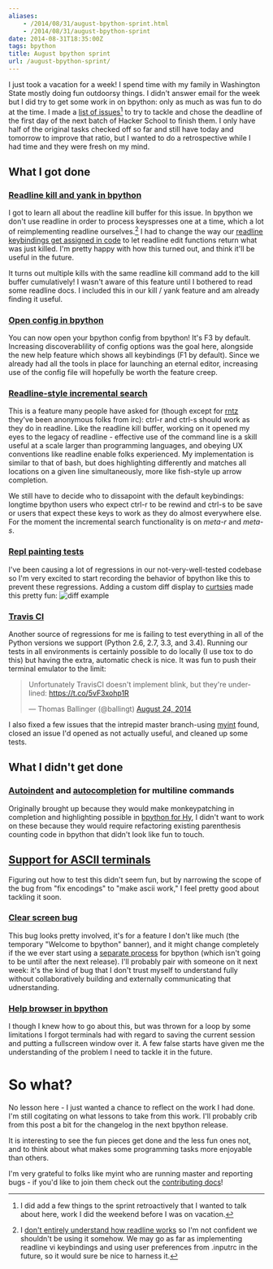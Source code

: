 ```yaml
---
aliases:
    - /2014/08/31/august-bpython-sprint.html
    - /2014/08/31/august-bpython-sprint
date: 2014-08-31T18:35:00Z
tags: bpython
title: August bpython sprint
url: /august-bpython-sprint/
---
```


I just took a vacation for a week! I spend time with my family in Washington
State mostly doing fun outdoorsy things.
I didn't answer email for the week but I did try to get some
work in on bpython: only as much as was fun to do at the time. I made a [list of 
issues](https://github.com/bpython/bpython/issues?q=milestone%3ATom-august-sprint)[^1]
to try to tackle and chose the deadline of the first day of the next batch of
Hacker School to finish them. I only have half of
the original tasks checked off so far and still have today and tomorrow to improve that ratio,
but I wanted to do a retrospective while I had time and they were fresh on my mind.

## What I got done






### [Readline kill and yank in bpython](https://github.com/bpython/bpython/issues/344)

I got to learn all about the readline kill buffer for this issue. In bpython
we don't use readline in order to process keyspresses one at a time, which
a lot of reimplementing readline ourselves.[^2] I had to change
the way our [readline keybindings get assigned in
code](https://github.com/bpython/bpython/blob/master/bpython/curtsiesfrontend/manual_readline.py)
to let readline edit functions return what was just killed.
I'm pretty happy with how this turned out, and think it'll be useful
in the future.

It turns out multiple kills with the same readline
kill command add to the kill buffer cumulatively! I wasn't aware of this
feature until I bothered to read some readline docs.
I included this in our kill / yank feature and am already
finding it useful.

### [Open config in bpython](https://github.com/bpython/bpython/issues/354)

You can now open your bpython config from bpython! It's F3 by default.
Increasing discoverablility
of config options was the goal here, alongside the new help
feature which shows all keybindings (F1 by default).
Since we already had all the tools in place for launching
an eternal editor, increasing use of the config file will hopefully be worth
the feature creep.

### [Readline-style incremental search](https://github.com/bpython/bpython/issues/355)

This is a feature many people have asked for (though except for
[rntz](http://www.rntz.net/) they've been anonymous folks from
irc): ctrl-r and ctrl-s should work as they do in readline.
Like the readline kill buffer, working on it opened
my eyes to the legacy of readline - effective use of the command line
is a skill useful at a scale larger than programming languages, and
obeying UX conventions like readline enable folks experienced.
My implementation is similar to that of bash, but does highlighting
differently and matches all locations on a given line simultaneously, more
like fish-style up arrow completion.

We still have to decide who to dissapoint with the default keybindings:
longtime bpython users who
expect ctrl-r to be rewind and ctrl-s to be save or users that expect
these keys to work as they do almost everywhere else. For the moment
the incremental search functionality is on *meta-r* and *meta-s*.

### [Repl painting tests](https://github.com/bpython/bpython/commit/bd11ff7e8c7a180af911d3b1d40533c15ba6c4b6)

I've been causing a lot of regressions in our not-very-well-tested codebase
so I'm very excited to start recording the behavior of bpython like this
to prevent these regressions. Adding a custom diff display to
[curtsies](https://github.com/thomasballinger/curtsies) made this pretty
fun:
![diff example](http://ballingt.com/assets/diff.gif)

### [Travis CI](https://github.com/bpython/bpython/issues/358)

Another source of regressions for me is failing to test everything in
all of the Python versions we support (Python 2.6, 2.7, 3.3, and 3.4).
Running our tests in all environments is certainly possible to do locally
(I use tox to do this) but having the extra, automatic check is nice.
It was fun to push their terminal emulator to the limit: 

<blockquote class="twitter-tweet" lang="en"><p>Unfortunately TravisCI
doesn&#39;t implement blink, but they&#39;re underlined: <a
href="https://t.co/5vF3xohp1R">https://t.co/5vF3xohp1R</a></p>&mdash;
Thomas Ballinger (@ballingt) <a
href="https://twitter.com/ballingt/statuses/503377586559668224">August 24,
2014</a></blockquote>
<script async src="//platform.twitter.com/widgets.js"
charset="utf-8"></script>

I also fixed a few issues that the intrepid master branch-using [myint](https://github.com/myint) found,
closed an issue I'd opened as not actually useful, and cleaned up some tests.

## What I didn't get done

### [Autoindent](https://github.com/bpython/bpython/issues/331) and [autocompletion](https://github.com/bpython/bpython/issues/327) for multiline commands

Originally brought up because they would make monkeypatching in completion
and highlighting possible in [bpython for Hy](https://github.com/thomasballinger/bphython),
I didn't want to work on these because they would require refactoring
existing parenthesis counting code in bpython that didn't look like fun to
touch.

## [Support for ASCII terminals](https://github.com/bpython/bpython/issues/295)

Figuring out how to test this didn't seem fun, but by narrowing the scope
of the bug from "fix encodings" to "make ascii work," I feel pretty good
about tackling it soon.

### [Clear screen bug](https://github.com/bpython/bpython/issues/343)

This bug looks pretty involved, it's for a feature I don't like much
(the temporary "Welcome to bpython" banner), and it might change completely if
the we ever start using a [separate process](https://github.com/bpython/bpython/issues/353)
for bpython (which isn't going to be until after the next release).
I'll probably pair with someone on it next week: it's the kind of bug
that I don't trust myself to understand fully without collaboratively
building and externally communicating that udnerstanding.

### [Help browser in bpython](https://github.com/bpython/bpython/issues/294)

I though I knew how to go about this, but was thrown for a loop by some
limitations I forgot terminals had with regard to saving the current
session and putting a fullscreen window over it. A few false starts have given me
the understanding of the problem I need to tackle it in the future.

So what?
========

No lesson here - I just wanted a chance to reflect on the work I had
done. I'm still cogitating on what lessons to take from this work.
I'll probably crib from this post a bit for the changelog
in the next bpython release.

It is interesting to see the fun pieces get done
and the less fun ones not, and to think
about what makes some programming tasks more enjoyable than others.

I'm very grateful to folks like myint who are running master and reporting
bugs - if you'd like to join them check out the [contributing docs](http://docs.bpython-interpreter.org/contributing.html)!

[^1]: I did add a few things to the sprint retroactively that I wanted to talk
    about here, work I did the weekend before I was on vacation.

[^2]: I [don't entirely understand how readline works](https://github.com/bpython/bpython/issues/363)
    so I'm not confident we shouldn't be using it somehow.
    We may go as far as implementing readline vi keybindings and
    using user preferences from .inputrc in the future, so it would sure be nice to harness it.


